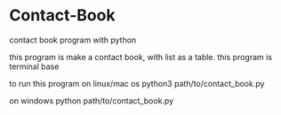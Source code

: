 # Contact-Book
contact book program with python

this program is make a contact book, with list as a table. this program is terminal base

to run this program
on linux/mac os
python3 path/to/contact_book.py

on windows
python path/to/contact_book.py
